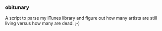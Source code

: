 ### obitunary

A script to parse my iTunes library and figure out how many artists are still living versus how many are dead. ;-)
